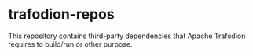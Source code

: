 # trafodion-repos

This repository contains third-party dependencies that Apache Trafodion requires to build/run or other purpose. 
